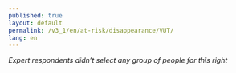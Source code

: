 ```yaml
---
published: true
layout: default
permalink: /v3_1/en/at-risk/disappearance/VUT/
lang: en
---
```

_Expert respondents didn’t select any group of people for this right_
